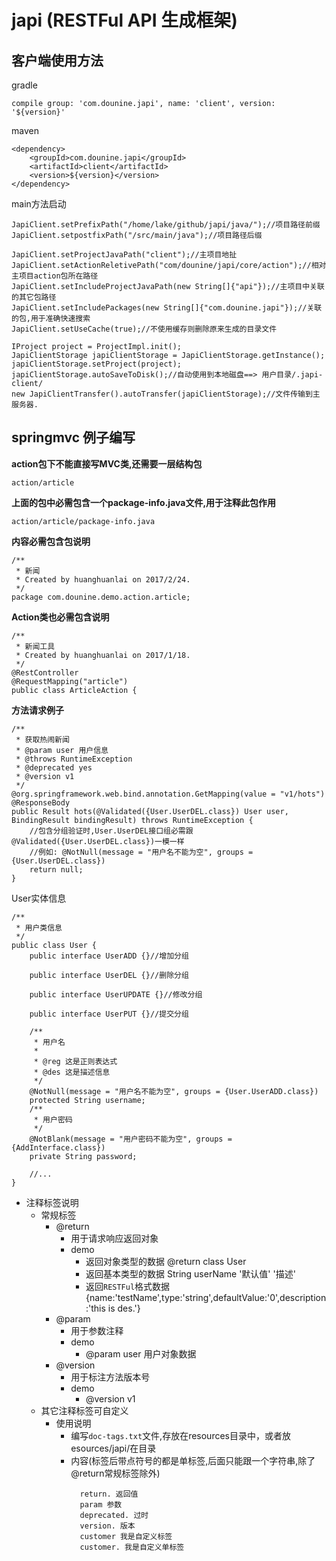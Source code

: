 # japi (RESTFul API 生成框架)

## 客户端使用方法
gradle
```
compile group: 'com.dounine.japi', name: 'client', version: '${version}'
```
maven
```
<dependency>
    <groupId>com.dounine.japi</groupId>
    <artifactId>client</artifactId>
    <version>${version}</version>
</dependency>
```
main方法启动
```
JapiClient.setPrefixPath("/home/lake/github/japi/java/");//项目路径前缀
JapiClient.setpostfixPath("/src/main/java");//项目路径后缀

JapiClient.setProjectJavaPath("client");//主项目地扯
JapiClient.setActionReletivePath("com/dounine/japi/core/action");//相对主项目action包所在路径
JapiClient.setIncludeProjectJavaPath(new String[]{"api"});//主项目中关联的其它包路径
JapiClient.setIncludePackages(new String[]{"com.dounine.japi"});//关联的包,用于准确快速搜索
JapiClient.setUseCache(true);//不使用缓存则删除原来生成的目录文件 

IProject project = ProjectImpl.init();
JapiClientStorage japiClientStorage = JapiClientStorage.getInstance();
japiClientStorage.setProject(project);
japiClientStorage.autoSaveToDisk();//自动使用到本地磁盘==> 用户目录/.japi-client/
new JapiClientTransfer().autoTransfer(japiClientStorage);//文件传输到主服务器.
```
## springmvc 例子编写 
**action包下不能直接写MVC类,还需要一层结构包**
```
action/article
```
**上面的包中必需包含一个package-info.java文件,用于注释此包作用**
```
action/article/package-info.java
```
**内容必需包含包说明**
```
/**
 * 新闻
 * Created by huanghuanlai on 2017/2/24.
 */
package com.dounine.demo.action.article;
```
**Action类也必需包含说明**
```
/**
 * 新闻工具
 * Created by huanghuanlai on 2017/1/18.
 */
@RestController
@RequestMapping("article")
public class ArticleAction {
```
**方法请求例子**
```
/**
 * 获取热闹新闻
 * @param user 用户信息
 * @throws RuntimeException
 * @deprecated yes
 * @version v1
 */
@org.springframework.web.bind.annotation.GetMapping(value = "v1/hots")
@ResponseBody
public Result hots(@Validated({User.UserDEL.class}) User user, BindingResult bindingResult) throws RuntimeException {
    //包含分组验证时,User.UserDEL接口组必需跟@Validated({User.UserDEL.class})一模一样
    //例如: @NotNull(message = "用户名不能为空", groups = {User.UserDEL.class})
    return null;
}
```
User实体信息
```
/**
 * 用户类信息
 */
public class User {
    public interface UserADD {}//增加分组

    public interface UserDEL {}//删除分组

    public interface UserUPDATE {}//修改分组

    public interface UserPUT {}//提交分组

    /**
     * 用户名
     *
     * @reg 这是正则表达式
     * @des 这是描述信息
     */
    @NotNull(message = "用户名不能为空", groups = {User.UserADD.class})
    protected String username;
    /**
     * 用户密码
     */
    @NotBlank(message = "用户密码不能为空", groups = {AddInterface.class})
    private String password;
    
    //...
}
```
* 注释标签说明 
    * 常规标签
        * @return
            * 用于请求响应返回对象
            * demo
                * 返回对象类型的数据 @return class User
                * 返回基本类型的数据 String userName '默认值' '描述'
                * 返回`RESTFul`格式数据 {name:'testName',type:'string',defaultValue:'0',description:'this is des.'}
        * @param
            * 用于参数注释
            * demo
                * @param user 用户对象数据
        * @version
            * 用于标注方法版本号
            * demo
                * @version v1
    * 其它注释标签可自定义
        * 使用说明 
            * 编写`doc-tags.txt`文件,存放在resources目录中，或者放esources/japi/在目录     
            * 内容(标签后带点符号的都是单标签,后面只能跟一个字符串,除了@return常规标签除外)
              ```
                return. 返回值
                param 参数
                deprecated. 过时
                version. 版本
                customer 我是自定义标签 
                customer. 我是自定义单标签 
              ```
